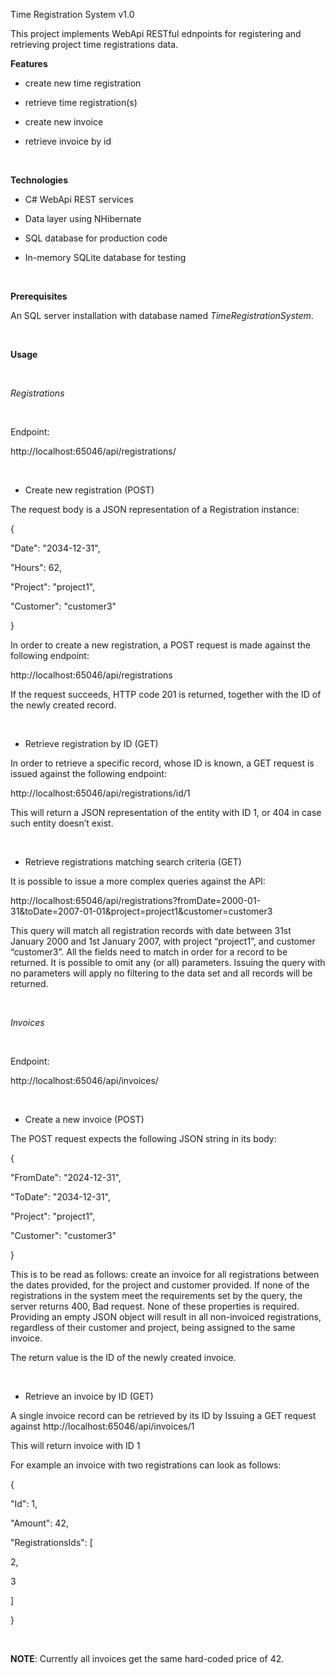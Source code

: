 Time Registration System v1.0

This project implements WebApi RESTful ednpoints for registering and retrieving
project time registrations data.

**Features**

-   create new time registration

-   retrieve time registration(s)

-   create new invoice

-   retrieve invoice by id

 

**Technologies**

-   C\# WebApi REST services

-   Data layer using NHibernate

-   SQL database for production code

-   In-memory SQLite database for testing

 

**Prerequisites**

An SQL server installation with database named *TimeRegistrationSystem*.

 

**Usage**

 

*Registrations*

 

Endpoint:

http://localhost:65046/api/registrations/

 

-   Create new registration (POST)

The request body is a JSON representation of a Registration instance:

{

"Date": "2034-12-31",

"Hours": 62,

"Project": "project1",

"Customer": "customer3"

}

In order to create a new registration, a POST request is made against the
following endpoint:

http://localhost:65046/api/registrations

If the request succeeds, HTTP code 201 is returned, together with the ID of the
newly created record.

 

-   Retrieve registration by ID (GET)

In order to retrieve a specific record, whose ID is known, a GET request is
issued against the following endpoint:

http://localhost:65046/api/registrations/id/1

This will return a JSON representation of the entity with ID 1, or 404 in case
such entity doesn’t exist.

 

-   Retrieve registrations matching search criteria (GET)

It is possible to issue a more complex queries against the API:

http://localhost:65046/api/registrations?fromDate=2000-01-31&toDate=2007-01-01&project=project1&customer=customer3

This query will match all registration records with date between 31st January
2000 and 1st January 2007, with project “project1”, and customer “customer3”.
All the fields need to match in order for a record to be returned. It is
possible to omit any (or all) parameters. Issuing the query with no parameters
will apply no filtering to the data set and all records will be returned.

 

*Invoices*

 

Endpoint:

http://localhost:65046/api/invoices/

 

-   Create a new invoice (POST)

The POST request expects the following JSON string in its body:

{

"FromDate": "2024-12-31",

"ToDate": "2034-12-31",

"Project": "project1",

"Customer": "customer3"

}

This is to be read as follows: create an invoice for all registrations between
the dates provided, for the project and customer provided. If none of the
registrations in the system meet the requirements set by the query, the server
returns 400, Bad request. None of these properties is required. Providing an
empty JSON object will result in all non-invoiced registrations, regardless of
their customer and project, being assigned to the same invoice.

The return value is the ID of the newly created invoice.

 

-   Retrieve an invoice by ID (GET)

A single invoice record can be retrieved by its ID by Issuing a GET request
against http://localhost:65046/api/invoices/1

This will return invoice with ID 1

For example an invoice with two registrations can look as follows:

{

"Id": 1,

"Amount": 42,

"RegistrationsIds": [

2,

3

]

}

 

**NOTE**: Currently all invoices get the same hard-coded price of 42.
